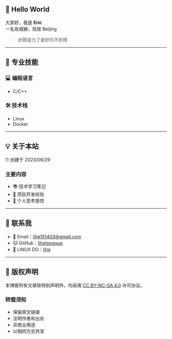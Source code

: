 ## 👋 Hello World

大家好，我是 **Eric**  
一名攻城狮，现居 Beijing  

> 折腾是为了更好的不折腾

---

## 🚀 专业技能

### 💻 编程语言
- C/C++

### 🛠️ 技术栈
- Linux
- Docker

---

## 💡 关于本站

⏰ 创建于 2023/06/29

### 主要内容
- 📚 技术学习笔记
- 🔨 项目开发经验
- 💭 个人思考感悟

---

## 📮 联系我

- 📧 Email：[lihe151403@gmail.com](mailto:lihe151403@gmail.com)
- 🐱 GitHub：[lihetongxue](https://github.com/lihetongxue)
- 🐧 LINUX DO：[lihe](https://linux.do/u/lihe)

---

## 📝 版权声明

本博客所有文章除特别声明外，均采用 [CC BY-NC-SA 4.0](https://creativecommons.org/licenses/by-nc-sa/4.0/) 许可协议。

### 转载须知
- 保留原文链接
- 注明作者和出处
- 非商业用途
- 以相同方式共享